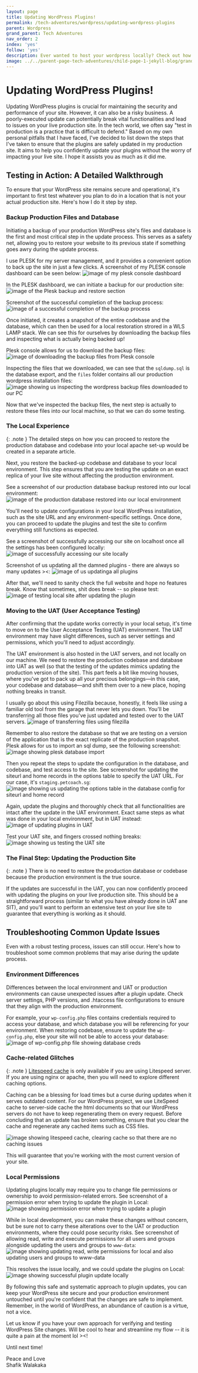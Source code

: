 ```yaml
---
layout: page
title: Updating WordPress Plugins! 
permalink: /tech-adventures/wordpress/updating-wordpress-plugins
parent: Wordpress
grand_parent: Tech Adventures
nav_order: 2
index: 'yes'
follow: 'yes'
description: Ever wanted to host your wordpress locally? Check out how we've set-up our wordpress locally on Windows using the Windows Linux Subsystem (WSL)
image: ../../parent-page-tech-adventures/child-page-1-jekyll-blog/grandchild-page-1-steps-to-host-your-jekyll-site/image-jekyll-blog-host-your-site.png
---
```


# **Updating WordPress Plugins!**

Updating WordPress plugins is crucial for maintaining the security and performance of your site. However, it can also be a risky business. A poorly-executed update can potentially break vital functionalities and lead to issues on your live production site. In the tech world, we often say "test in production is a practice that is difficult to defend." Based on my own personal pitfalls that I have faced, I've decided to list down the steps that I've taken to ensure that the plugins are safely updated in my production site. It aims to help you confidently update your plugins without the worry of impacting your live site. I hope it assists you as much as it did me.


## **Testing in Action: A Detailed Walkthrough**

To ensure that your WordPress site remains secure and operational, it's important to first test whatever you plan to do in a location that is not your actual production site. Here's how I do it step by step.


### **Backup Production Files and Database**

Initiating a backup of your production WordPress site's files and database is the first and most critical step in the update process. This serves as a safety net, allowing you to restore your website to its previous state if something goes awry during the update process.

I use PLESK for my server management, and it provides a convenient option to back up the site in just a few clicks. A screenshot of my PLESK console dashboard can be seen below:
![image of my plesk console dashboard](../../parent-page-tech-adventures/child-page-3-wordpress/grandchild-page-2-Updating-Wordpress-Plugins/image-plesk-console-dashboard.png)

In the PLESK dashboard, we can initiate a backup for our production site:
![image of the Plesk backup and restore section](../../parent-page-tech-adventures/child-page-3-wordpress/grandchild-page-2-Updating-Wordpress-Plugins/image-plesk-backup-restore-section.png)

Screenshot of the successful completion of the backup process:
![image of a successful completion of the backup process](../../parent-page-tech-adventures/child-page-3-wordpress/grandchild-page-2-Updating-Wordpress-Plugins/image-successful-completion-of-backup-process.png)

Once initiated, it creates a snapshot of the entire codebase and the database, which can then be used for a local restoration strored in a WLS LAMP stack. We can see this for ourselves by downloading the backup files and inspecting what is actually being backed up!

Plesk console allows for us to download the backup files:
![image of downloading the backup files from Plesk console](../../parent-page-tech-adventures/child-page-3-wordpress/grandchild-page-2-Updating-Wordpress-Plugins/image-of-downloading-backup-files.png)

Inspecting the files that we downloaded, we can see that the `sqldump.sql` is the database export, and the `files` folder contains all our production wordpress installation files:
![image showing us inspecting the wordpress backup files downloaded to our PC](../../parent-page-tech-adventures/child-page-3-wordpress/grandchild-page-2-Updating-Wordpress-Plugins/image-plesk-backup-restore-section.png)

Now that we've inspected the backup files, the next step is actually to restore these files into our local machine, so that we can do some testing.

### **The Local Experience**

{: .note }
The detailed steps on how you can proceed to restore the production database and codebase into your local apache set-up would be created in a separate article. 

Next, you restore the backed-up codebase and database to your local environment. This step ensures that you are testing the update on an exact replica of your live site without affecting the production environment.

See a screenshot of our production database backup restored into our local environment:
![image of the production database restored into our local environment](../../parent-page-tech-adventures/child-page-3-wordpress/grandchild-page-2-Updating-Wordpress-Plugins/image-production-database-restored-in-local-environment.png)

You'll need to update configurations in your local WordPress installation, such as the site URL and any environment-specific settings. Once done, you can proceed to update the plugins and test the site to confirm everything still functions as expected.

See a screenshot of successfully accessing our site on localhost once all the settings has been configured locally:
![image of successfully accessing our site locally](../../parent-page-tech-adventures/child-page-3-wordpress/grandchild-page-2-Updating-Wordpress-Plugins/image-successfully-accessing-our-site-locally.png)

Screenshot of us updating all the damned plugins - there are always so many updates ><:
![image of us updatinga all plugins](../../parent-page-tech-adventures/child-page-3-wordpress/grandchild-page-2-Updating-Wordpress-Plugins/image-of-us-updating-all-plugins.png)

After that, we'll need to sanity check the full website and hope no features break. Know that sometimes, shit does break -- so please test:
![image of testing local site after updating the plugin](../../parent-page-tech-adventures/child-page-3-wordpress/grandchild-page-2-Updating-Wordpress-Plugins/image-testing-local-site.png)

### **Moving to the UAT (User Acceptance Testing)**

After confirming that the update works correctly in your local setup, it's time to move on to the User Acceptance Testing (UAT) environment. The UAT environment may have slight differences, such as server settings and permissions, which you'll need to adjust accordingly.

The UAT environment is also hosted in the UAT servers, and not locally on our machine. We need to restore the production codebase and database into UAT as well (so that the testing of the updates mimics updating the production version of the site). This part feels a bit like moving houses, where you've got to pack up all your precious belongings—in this case, your codebase and database—and shift them over to a new place, hoping nothing breaks in transit.

I usually go about this using Filezilla because, honestly, it feels like using a familiar old tool from the garage that never lets you down. You'll be transferring all those files you've just updated and tested over to the UAT servers. 
![image of transferring files using filezilla](../../parent-page-tech-adventures/child-page-3-wordpress/grandchild-page-2-Updating-Wordpress-Plugins/image-transferring-files-using-filezilla.png)

Remember to also restore the database so that we are testing on a version of the application that is the exact replicate of the production snapshot. Plesk allows for us to import an sql dump, see the following screenshot:
![image showing plesk database import](../../parent-page-tech-adventures/child-page-3-wordpress/grandchild-page-2-Updating-Wordpress-Plugins/image-plesk-sql-dump.png)

Then you repeat the steps to update the configuration in the database, and codebase, and test access to the site. See screenshot for updating the siteurl and home records in the options table to specify the UAT URL. For our case, it's `staging.petcoach.sg`:
![image showing us updating the options table in the database config for siteurl and home record](../../parent-page-tech-adventures/child-page-3-wordpress/grandchild-page-2-Updating-Wordpress-Plugins/image-showing-us-updating-database-configs-options-table.png)

Again, update the plugins and thoroughly check that all functionalities are intact after the update in the UAT environment. Exact same steps as what was done in your local environment, but in UAT instead:
![image of updating plugins in UAT](../../parent-page-tech-adventures/child-page-3-wordpress/grandchild-page-2-Updating-Wordpress-Plugins/image-updating-plugins-uat.png)

Test your UAT site, and fingers crossed nothing breaks:
![image showing us testing the UAT site](../../parent-page-tech-adventures/child-page-3-wordpress/grandchild-page-2-Updating-Wordpress-Plugins/image-showing-test-uat-site.png)


### **The Final Step: Updating the Production Site**

{: .note }
There is no need to restore the production database or codebase because the production environment is the true source.

If the updates are successful in the UAT, you can now confidently proceed with updating the plugins on your live production site. This should be a straightforward process (similar to what you have already done in UAT ane SIT), and you'll want to perform an extensive test on your live site to guarantee that everything is working as it should.


## **Troubleshooting Common Update Issues**

Even with a robust testing process, issues can still occur. Here's how to troubleshoot some common problems that may arise during the update process.


### **Environment Differences**

Differences between the local environment and UAT or production environments can cause unexpected issues after a plugin update. Check server settings, PHP versions, and .htaccess file configurations to ensure that they align with the production environment.

For example, your `wp-config.php` files contains credentials required to access your database, and which database you will be referencing for your environment. When restoring codebase, ensure to update the `wp-config.php`, else your site will not be able to access your database:
![image of wp-config.php file showing database creds](../../parent-page-tech-adventures/child-page-3-wordpress/grandchild-page-2-Updating-Wordpress-Plugins/image-wp-config-database-creds.png)


### **Cache-related Glitches**

{: .note }
[Litespeed cache](https://docs.litespeedtech.com/lscache/) is only available if you are using Litespeed server. If you are using nginx or apache, then you will need to explore different caching options.

Caching can be a blessing for load times but a curse during updates when it serves outdated content. For our WordPress project, we use LiteSpeed cache to server-side cache the html documents so that our WordPress servers do not have to keep regenerating them on every request. Before concluding that an update has broken something, ensure that you clear the cache and regenerate any cached items such as CSS files. 

![image showing litespeed cache, clearing cache so that there are no caching issues](../../parent-page-tech-adventures/child-page-3-wordpress/grandchild-page-2-Updating-Wordpress-Plugins/image-showing-litespeed-cache-clear-cache.png)

This will guarantee that you're working with the most current version of your site.


### **Local Permissions**

Updating plugins locally may require you to change file permissions or ownership to avoid permission-related errors. See screenshot of a permission error when trying to update the plugin in Local:
![image showing permission error when trying to update a plugin](../../parent-page-tech-adventures/child-page-3-wordpress/grandchild-page-2-Updating-Wordpress-Plugins/image-showing-permission-error-ftp-local.png)

While in local development, you can make these changes without concern, but be sure not to carry these alterations over to the UAT or production environments, where they could pose security risks. See screenshot of allowing read, write and execute permissions for all users and groups alongside updating the users and groups to `www-data`:
![image showing updating read, write permissions for local and also updating users and groups to www-data](../../parent-page-tech-adventures/child-page-3-wordpress/grandchild-page-2-Updating-Wordpress-Plugins/image-showing-update-permissions-forlocal.png)

This resolves the issue locally, and we could update the plugins on Local:
![image showing successful plugin update locally](../../parent-page-tech-adventures/child-page-3-wordpress/grandchild-page-2-Updating-Wordpress-Plugins/image-showing-successful-plugin-update-local.png)

By following this safe and systematic approach to plugin updates, you can keep your WordPress site secure and your production environment untouched until you're confident that the changes are safe to implement. Remember, in the world of WordPress, an abundance of caution is a virtue, not a vice.

Let us know if you have your own approach for verifying and testing WordPress Site changes. Will be cool to hear and streamline my flow -- it is quite a pain at the moment lol ><!

Until next time!

Peace and Love<br>
Shafik Walakaka